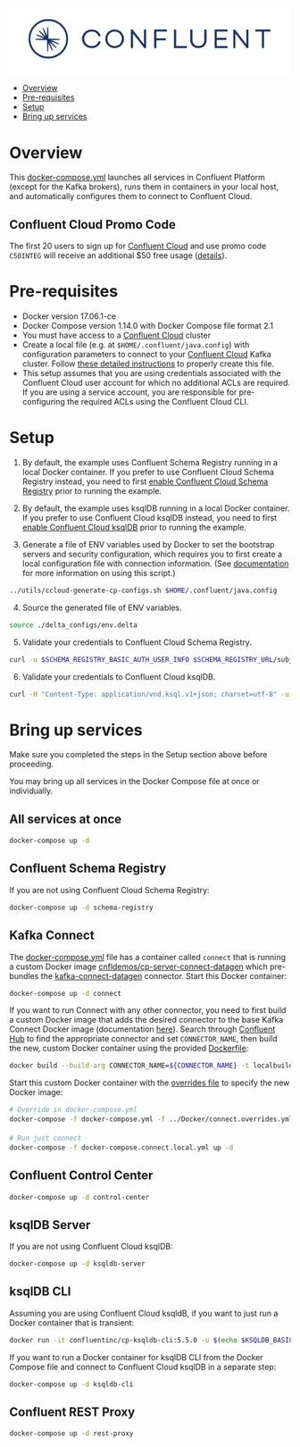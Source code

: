 ![image](../images/confluent-logo-300-2.png)

* [Overview](#overview)
* [Pre-requisites](#pre-requisites)
* [Setup](#setup)
* [Bring up services](#bring-up-services)


# Overview

This [docker-compose.yml](docker-compose.yml) launches all services in Confluent Platform (except for the Kafka brokers), runs them in containers in your local host, and automatically configures them to connect to Confluent Cloud.

## Confluent Cloud Promo Code

The first 20 users to sign up for [Confluent Cloud](https://www.confluent.io/confluent-cloud/?utm_source=github&utm_medium=demo&utm_campaign=ch.cp-all-in-one_type.community_content.cp-all-in-one-cloud) and use promo code ``C50INTEG`` will receive an additional $50 free usage ([details](https://www.confluent.io/confluent-cloud-promo-disclaimer/?utm_source=github&utm_medium=demo&utm_campaign=ch.cp-all-in-one_type.community_content.cp-all-in-one-cloud)).

# Pre-requisites

* Docker version 17.06.1-ce
* Docker Compose version 1.14.0 with Docker Compose file format 2.1
* You must have access to a [Confluent Cloud](https://www.confluent.io/confluent-cloud/?utm_source=github&utm_medium=demo&utm_campaign=ch.cp-all-in-one_type.community_content.cp-all-in-one-cloud) cluster
* Create a local file (e.g. at `$HOME/.confluent/java.config`) with configuration parameters to connect to your [Confluent Cloud](https://www.confluent.io/confluent-cloud/?utm_source=github&utm_medium=demo&utm_campaign=ch.cp-all-in-one_type.community_content.cp-all-in-one-cloud) Kafka cluster.  Follow [these detailed instructions](https://github.com/confluentinc/configuration-templates/tree/master/README.md) to properly create this file.
* This setup assumes that you are using credentials associated with the Confluent Cloud user account for which no additional ACLs are required. If you are using a service account, you are responsible for pre-configuring the required ACLs using the Confluent Cloud CLI.

# Setup

1. By default, the example uses Confluent Schema Registry running in a local Docker container. If you prefer to use Confluent Cloud Schema Registry instead, you need to first [enable Confluent Cloud Schema Registry](http://docs.confluent.io/current/quickstart/cloud-quickstart.html#step-3-configure-sr-ccloud?utm_source=github&utm_medium=demo&utm_campaign=ch.cp-all-in-one_type.community_content.cp-all-in-one-cloud) prior to running the example.

2. By default, the example uses ksqlDB running in a local Docker container. If you prefer to use Confluent Cloud ksqlDB instead, you need to first [enable Confluent Cloud ksqlDB](https://docs.confluent.io/current/quickstart/cloud-quickstart/ksql.html#create-a-ksqldb-application-in-ccloud?utm_source=github&utm_medium=demo&utm_campaign=ch.cp-all-in-one_type.community_content.cp-all-in-one-cloud) prior to running the example.

3. Generate a file of ENV variables used by Docker to set the bootstrap servers and security configuration, which requires you to first create a local configuration file with connection information.
(See [documentation](https://docs.confluent.io/current/cloud/connect/auto-generate-configs.html?utm_source=github&utm_medium=demo&utm_campaign=ch.cp-all-in-one_type.community_content.cp-all-in-one-cloud) for more information on using this script.)

```bash
../utils/ccloud-generate-cp-configs.sh $HOME/.confluent/java.config
```

4. Source the generated file of ENV variables.

```bash
source ./delta_configs/env.delta
```

5. Validate your credentials to Confluent Cloud Schema Registry.

```bash
curl -u $SCHEMA_REGISTRY_BASIC_AUTH_USER_INFO $SCHEMA_REGISTRY_URL/subjects
``` 

6. Validate your credentials to Confluent Cloud ksqlDB.

```bash
curl -H "Content-Type: application/vnd.ksql.v1+json; charset=utf-8" -u $KSQLDB_BASIC_AUTH_USER_INFO $KSQLDB_ENDPOINT/info
```

# Bring up services

Make sure you completed the steps in the Setup section above before proceeding. 

You may bring up all services in the Docker Compose file at once or individually.

## All services at once

```bash
docker-compose up -d
```

## Confluent Schema Registry

If you are not using Confluent Cloud Schema Registry:

```bash
docker-compose up -d schema-registry
```

## Kafka Connect

The [docker-compose.yml](docker-compose.yml) file has a container called `connect` that is running a custom Docker image [cnfldemos/cp-server-connect-datagen](https://hub.docker.com/r/cnfldemos/cp-server-connect-datagen/) which pre-bundles the [kafka-connect-datagen](https://www.confluent.io/hub/confluentinc/kafka-connect-datagen?utm_source=github&utm_medium=demo&utm_campaign=ch.cp-all-in-one_type.community_content.cp-all-in-one-cloud) connector.
Start this Docker container:

```bash
docker-compose up -d connect
```

If you want to run Connect with any other connector, you need to first build a custom Docker image that adds the desired connector to the base Kafka Connect Docker image (documentation [here](https://docs.confluent.io/current/connect/managing/extending.html?utm_source=github&utm_medium=demo&utm_campaign=ch.cp-all-in-one_type.community_content.cp-all-in-one-cloud)).
Search through [Confluent Hub](https://www.confluent.io/hub/?utm_source=github&utm_medium=demo&utm_campaign=ch.cp-all-in-one_type.community_content.cp-all-in-one-cloud) to find the appropriate connector and set `CONNECTOR_NAME`, then build the new, custom Docker container using the provided [Dockerfile](../Docker/Dockerfile):

```bash
docker build --build-arg CONNECTOR_NAME=${CONNECTOR_NAME} -t localbuild/connect_custom_example:latest -f ../Docker/Dockerfile .
```

Start this custom Docker container with the [overrides file](../Docker/connect.overrides.yml) to specify the new Docker image:

```bash
# Override in docker-compose.yml
docker-compose -f docker-compose.yml -f ../Docker/connect.overrides.yml up -d connect

# Run just connect
docker-compose -f docker-compose.connect.local.yml up -d
```

## Confluent Control Center

```bash
docker-compose up -d control-center
```

## ksqlDB Server

If you are not using Confluent Cloud ksqlDB:

```bash
docker-compose up -d ksqldb-server
```

## ksqlDB CLI

Assuming you are using Confluent Cloud ksqldB, if you want to just run a Docker container that is transient:

```bash
docker run -it confluentinc/cp-ksqldb-cli:5.5.0 -u $(echo $KSQLDB_BASIC_AUTH_USER_INFO | awk -F: '{print $1}') -p $(echo $KSQLDB_BASIC_AUTH_USER_INFO | awk -F: '{print $2}') $KSQLDB_ENDPOINT
```

If you want to run a Docker container for ksqlDB CLI from the Docker Compose file and connect to Confluent Cloud ksqlDB in a separate step:

```bash
docker-compose up -d ksqldb-cli
```

## Confluent REST Proxy

```bash
docker-compose up -d rest-proxy
```
